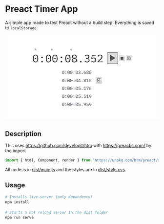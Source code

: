 # Preact Timer App

A simple app made to test Preact without a build step. Everything is saved to `localStorage`.

![screenshot](screenshot-1.png)

## Description

This uses <https://github.com/developit/htm> with <https://preactjs.com/> by the import

```js
import { html, Component, render } from 'https://unpkg.com/htm/preact/standalone.module.js'
```

All code is in [dist/main.js](dist/main.js) and the styles are in [dist/style.css](dist/style.css).

## Usage

```bash
# Installs live-server (only dependency)
npm install

# Starts a hot reload server in the dist folder
npm run serve
```